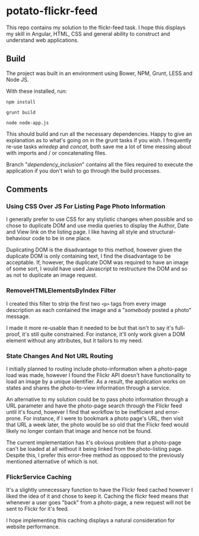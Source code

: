 # potato-flickr-feed

This repo contains my solution to the flickr-feed task. I hope this displays my skill in Angular, HTML, CSS and general ability to construct and understand web applications.

## Build
The project was built in an environment using Bower, NPM, Grunt, LESS and Node JS.

With these installed, run:

```
npm install

grunt build

node node-app.js
```
This should build and run all the necessary dependencies. Happy to give an explanation as to what's going on in the grunt tasks if you wish. I frequently re-use tasks *wiredep* and *concat*, both save me a lot of time messing about with imports and / or concatenating files.

Branch "*dependency_inclusion*" contains all the files required to execute the application if you don't wish to go through the build processes.

## Comments
### Using CSS Over JS For Listing Page Photo Information
I generally prefer to use CSS for any stylistic changes when possible and so chose to duplicate DOM and use media queries to display the Author, Date and View link on the listing page. I like having all style and structural-behaviour code to be in one place.

Duplicating DOM is the disadvantage to this method, however given the duplicate DOM is only containing text, I find the disadvantage to be acceptable. If, however, the duplicate DOM was required to have an image of some sort, I would have used Javascript to restructure the DOM and so as not to duplicate an image request.


### RemoveHTMLElementsByIndex Filter

I created this filter to strip the first two `<p>` tags from every image description as each contained the image and a "*somebody* posted a photo" message.

I made it more re-usable than it needed to be but that isn't to say it's full-proof, it's still quite constrained. For instance, it'll only work given a DOM element without any attributes, but it tailors to my need.

### State Changes And Not URL Routing

I initially planned to routing include photo-information when a photo-page load was made, however I found the Flickr API doesn't have functionality to load an image by a unique identifier. As a result, the application works on states and shares the photo-to-view information through a service.

An alternative to my solution could be to pass photo information through a URL parameter and have the photo-page search through the Flickr feed until it's found, however I find that workflow to be inefficient and error-prone. For instance, if I were to bookmark a photo page's URL, then visit that URL a week later, the photo would be so old that the Flickr feed would likely no longer contain that image and hence not be found.

The current implementation has it's obvious problem that a photo-page can't be loaded at all without it being linked from the photo-listing page. Despite this, I prefer this error-free method as opposed to the previously mentioned alternative of which is not.

### FlickrService Caching

It's a slightly unnecessary function to have the Flickr feed cached however I liked the idea of it and chose to keep it. Caching the flickr feed means that whenever a user goes "back" from a photo-page, a new request will not be sent to Flickr for it's feed.

I hope implementing this caching displays a natural consideration for website performance.